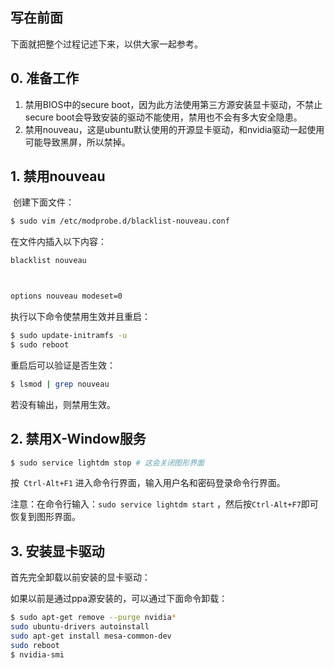 ## **写在前面**

下面就把整个过程记述下来，以供大家一起参考。

##  **0. 准备工作**

1. 禁用BIOS中的secure boot，因为此方法使用第三方源安装显卡驱动，不禁止secure boot会导致安装的驱动不能使用，禁用也不会有多大安全隐患。
2. 禁用nouveau，这是ubuntu默认使用的开源显卡驱动，和nvidia驱动一起使用可能导致黑屏，所以禁掉。

## **1. 禁用nouveau**

​    创建下面文件：

```bash
$ sudo vim /etc/modprobe.d/blacklist-nouveau.conf
```

 在文件内插入以下内容：

```bash
blacklist nouveau



options nouveau modeset=0
```

执行以下命令使禁用生效并且重启：

```bash
$ sudo update-initramfs -u
$ sudo reboot
```

 重启后可以验证是否生效：

```bash
$ lsmod | grep nouveau
```

若没有输出，则禁用生效。

##  **2. 禁用X-Window服务**

```bash
$ sudo service lightdm stop # 这会关闭图形界面
```

按` Ctrl-Alt+F1` 进入命令行界面，输入用户名和密码登录命令行界面。

注意：在命令行输入：`sudo service lightdm start` ，然后按`Ctrl-Alt+F7`即可恢复到图形界面。

## **3. 安装显卡驱动**

首先完全卸载以前安装的显卡驱动：

如果以前是通过ppa源安装的，可以通过下面命令卸载：

```bash
$ sudo apt-get remove --purge nvidia*
sudo ubuntu-drivers autoinstall
sudo apt-get install mesa-common-dev
sudo reboot
$ nvidia-smi
```

